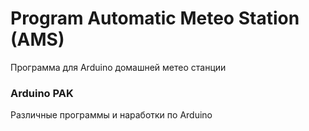 # Program Automatic Meteo Station (AMS)

Программа для Arduino домашней метео станции

### Arduino PAK 

Различные программы и наработки по Arduino 

